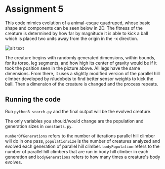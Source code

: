 # Assignment 5

This code mimics evolution of a animal-esque quadruped, whose basic shape and components can be seen below in 2D. The fitness of the creature is determined by how far by magnitude it is able to kick a ball which is placed two units away from the origin in the -x direction.


![alt text](https://i.imgur.com/0n0RaC0.png)


The creature begins with randomly generated dimensions, within bounds, for its torso, leg segments, and how high its center of gravity would be if it took the position seen in the picture above. All legs have the same dimensions. From there, it uses a slightly modified version of the parallel hill climber developed by r/ludobots to find better sensor weights to kick the ball. Then a dimension of the creature is changed and the process repeats.


## Running the code

Run ```python3 search.py``` and the final output will be the evolved creature. 

The only variables you should/would change are the population and generation sizes in ```constants.py```. 

```numberOfGenerations``` refers to the number of iterations parallel hill climber will do in one pass, ```populationSize``` is the number of creatures analyzed and evolved each generation of parallel hill climber. ```bodyPopulation``` refers to the number of parallel hill climbers that are run in body hill climber in each generation and ```bodyGenerations``` refers to how many times a creature's body evolves.

